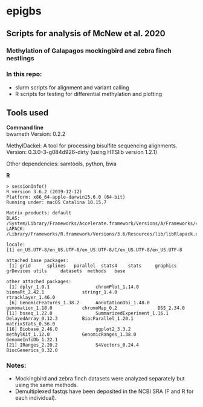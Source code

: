 # epigbs

## Scripts for analysis of McNew et al. 2020 
### Methylation of Galapagos mockingbird and zebra finch nestlings


### In this repo: 

- slurm scripts for alignment and variant calling 
- R scripts for testing for differential methylation and plotting

## Tools used 
**Command line**  
bwameth Version: 0.2.2

MethylDackel: A tool for processing bisulfite sequencing alignments.
Version: 0.3.0-3-g084d926-dirty (using HTSlib version 1.2.1)

Other dependencies: samtools, python, bwa

**R**
```
> sessionInfo()
R version 3.6.2 (2019-12-12)
Platform: x86_64-apple-darwin15.6.0 (64-bit)
Running under: macOS Catalina 10.15.7

Matrix products: default
BLAS:   /System/Library/Frameworks/Accelerate.framework/Versions/A/Frameworks/vecLib.framework/Versions/A/libBLAS.dylib
LAPACK: /Library/Frameworks/R.framework/Versions/3.6/Resources/lib/libRlapack.dylib

locale:
[1] en_US.UTF-8/en_US.UTF-8/en_US.UTF-8/C/en_US.UTF-8/en_US.UTF-8

attached base packages:
 [1] grid      splines   parallel  stats4    stats     graphics  grDevices utils     datasets  methods   base     

other attached packages:
 [1] dplyr_1.0.1                 chromPlot_1.14.0            biomaRt_2.42.1              stringr_1.4.0               rtracklayer_1.46.0         
 [6] GenomicFeatures_1.38.2      AnnotationDbi_1.48.0        genomation_1.18.0           chromoMap_0.2               DSS_2.34.0                 
[11] bsseq_1.22.0                SummarizedExperiment_1.16.1 DelayedArray_0.12.3         BiocParallel_1.20.1         matrixStats_0.56.0         
[16] Biobase_2.46.0              ggplot2_3.3.2               methylKit_1.12.0            GenomicRanges_1.38.0        GenomeInfoDb_1.22.1        
[21] IRanges_2.20.2              S4Vectors_0.24.4            BiocGenerics_0.32.0  
```

### Notes: 

- Mockingbird and zebra finch datasets were analyzed separately but using the same methods. 
- Demultiplexed fastqs have been deposited in the NCBI SRA (F and R for each individual). 
